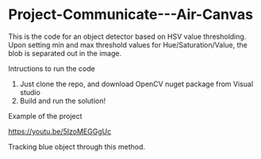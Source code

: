 # Project-Communicate---Air-Canvas

This is the code for an object detector based on HSV value thresholding.
Upon setting min and max threshold values for Hue/Saturation/Value, the blob is separated out in the image.

Intructions to run the code
1) Just clone the repo, and download OpenCV nuget package from Visual studio
2) Build and run the solution!

Example of the project

https://youtu.be/5IzoMEGGgUc

Tracking blue object through this method.
